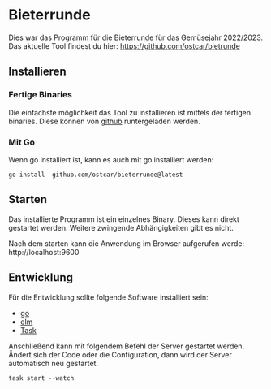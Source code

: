 # Bieterrunde

Dies war das Programm für die Bieterrunde für das Gemüsejahr 2022/2023. Das aktuelle Tool findest du hier: https://github.com/ostcar/bietrunde


## Installieren

### Fertige Binaries

Die einfachste möglichkeit das Tool zu installieren ist mittels der fertigen
binaries. Diese können von
[github](https://github.com/ostcar/bieterrunde/releases/latest) runtergeladen
werden.


### Mit Go

Wenn go installiert ist, kann es auch mit go installiert werden:

```
go install  github.com/ostcar/bieterrunde@latest
```


## Starten

Das installierte Programm ist ein einzelnes Binary. Dieses kann direkt gestartet
werden. Weitere zwingende Abhängigkeiten gibt es nicht. 

Nach dem starten kann die Anwendung im Browser aufgerufen werde: http://localhost:9600


## Entwicklung

Für die Entwicklung sollte folgende Software installiert sein:

* [go](https://golang.org/dl/)
* [elm](https://guide.elm-lang.org/install/elm.html)
* [Task](https://taskfile.dev/#/installation)



Anschließend kann mit folgendem Befehl der Server gestartet werden. Ändert sich
der Code oder die Configuration, dann wird der Server automatisch neu gestartet.

```
task start --watch
```
